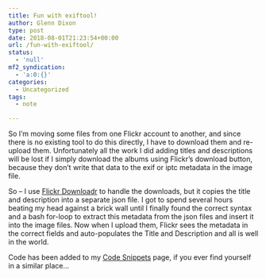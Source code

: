 ```yaml
---
title: Fun with exiftool!
author: Glenn Dixon
type: post
date: 2018-08-01T21:23:54+00:00
url: /fun-with-exiftool/
status:
  - 'null'
mf2_syndication:
  - 'a:0:{}'
categories:
  - Uncategorized
tags:
  - note

---
```

So I&#8217;m moving some files from one Flickr account to another, and since there is no existing tool to do this directly, I have to download them and re-upload them. Unfortunately all the work I did adding titles and descriptions will be lost if I simply download the albums using Flickr&#8217;s download button, because they don&#8217;t write that data to the exif or iptc metadata in the image file.

So &#8211; I use [Flickr Downloadr][1] to handle the downloads, but it copies the title and description into a separate json file. I got to spend several hours beating my head against a brick wall until I finally found the correct syntax and a bash for-loop to extract this metadata from the json files and insert it into the image files. Now when I upload them, Flickr sees the metadata in the correct fields and auto-populates the Title and Description and all is well in the world.

Code has been added to my [Code Snippets][2] page, if you ever find yourself in a similar place&#8230;

 [1]: https://flickrdownloadr.com/
 [2]: https://glenn.thedixons.net/code-snippets/